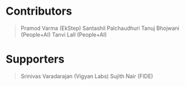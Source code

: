 # Contributors
> Pramod Varma (EkStep)
> Santashil Palchaudhuri
> Tanuj Bhojwani (People+AI)
> Tanvi Lall (People+AI)

# Supporters
> Srinivas Varadarajan (Vigyan Labs)
> Sujith Nair (FIDE)

